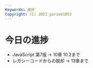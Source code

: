 ```yaml
---
Keywords: 進捗
Copyright: (C) 2021 parsee1053
---
```


# 今日の進捗
* JavaScript 第7版 → 10章 10.2まで
* レガシーコードからの脱却 → 13章まで
